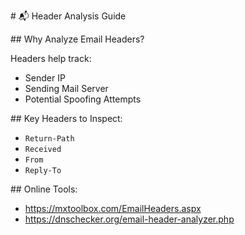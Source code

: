 ﻿\# 📬 Header Analysis Guide

\## Why Analyze Email Headers?

Headers help track:

- Sender IP
- Sending Mail Server
- Potential Spoofing Attempts

\## Key Headers to Inspect:

- `Return-Path`
- `Received`
- `From`
- `Reply-To`

\## Online Tools:

- https://mxtoolbox.com/EmailHeaders.aspx
- https://dnschecker.org/email-header-analyzer.php
